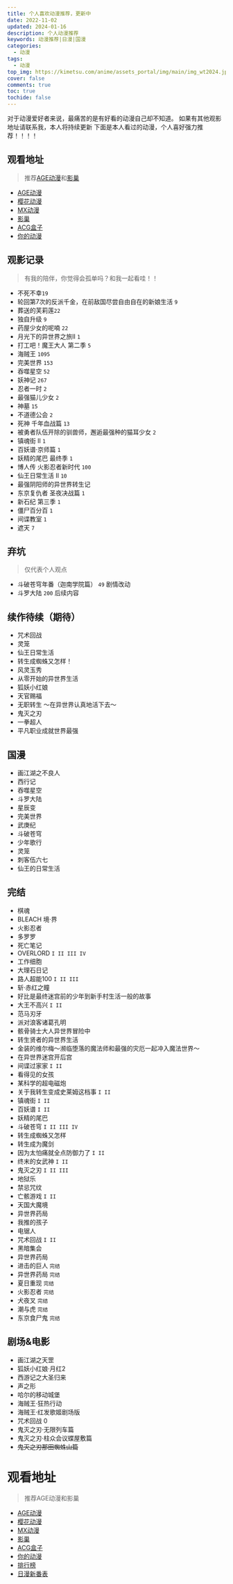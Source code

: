 ```yaml
---
title: 个人喜欢动漫推荐，更新中
date: 2022-11-02
updated: 2024-01-16
description: 个人动漫推荐
keywords: 动漫推荐|日漫|国漫
categories:
  - 动漫
tags:
  - 动漫
top_img: https://kimetsu.com/anime/assets_portal/img/main/img_wt2024.jpg
cover: false
comments: true
toc: true
tochide: false
---
```


对于动漫爱好者来说，最痛苦的是有好看的动漫自己却不知道。
如果有其他观影地址请联系我，本人将持续更新
下面是本人看过的动漫，个人喜好强力推荐！！！！

## 观看地址
> 推荐[AGE动漫](https://www.agedm.org/)和[影巢](https://www.hdhive.org/)

- [AGE动漫](https://www.agedm.org/)
- [樱花动漫](http://www.yinghuacd.com/)
- [MX动漫](http://www.mxdm9.com/)
- [影巢](https://www.hdhive.org/)
- [ACG盒子](https://www.acgbox.link/)
- [你的动漫](https://youranimes.tw/)

## 观影记录
> 有我的陪伴，你觉得会孤单吗？和我一起看哇！！
- 不死不幸`19`
- 轮回第7次的反派千金，在前敌国尽尝自由自在的新娘生活 `9`
- 葬送的芙莉莲`22`
- 独自升级 `9`
- 药屋少女的呢喃 `22`
- 月光下的异世界之旅II `1`
- 打工吧！魔王大人 第二季 `5`
- 海贼王 `1095`
- 完美世界 `153`
- 吞噬星空 `52`
- 妖神记 `267`
- 忍者一时 `2`
- 最强猫儿少女 `2`
- 神墓 `15`
- 不道德公会 `2`
- 死神 千年血战篇 `13`
- 被勇者队伍开除的驯兽师，邂逅最强种的猫耳少女 `2`
- 镇魂街 II `1`
- 百妖谱·京师篇 `1`
- 妖精的尾巴 最终季 `1`
- 博人传 火影忍者新时代 `100`
- 仙王日常生活 II `10`
- 最强阴阳师的异世界转生记
- 东京复仇者 圣夜决战篇 `1`
- 新石纪 第三季 `1`
- 僵尸百分百 `1`
- 间谍教室 `1`
- 遮天 `7`

## 弃坑
> 仅代表个人观点
- 斗破苍穹年番（迦南学院篇） `49`
剧情改动
- 斗罗大陆 `200`
后续内容


## 续作待续（期待）
- 咒术回战
- 灵笼
- 仙王日常生活
- 转生成蜘蛛又怎样！
- 风灵玉秀
- 从零开始的异世界生活
- 狐妖小红娘
- 天官赐福
- 无职转生 ～在异世界认真地活下去～
- 鬼灭之刃
- 一拳超人
- 平凡职业成就世界最强

## 国漫
- 画江湖之不良人
- 西行记
- 吞噬星空
- 斗罗大陆
- 星辰变
- 完美世界
- 武庚纪
- 斗破苍穹
- 少年歌行
- 灵笼
- 刺客伍六七
- 仙王的日常生活


## 完结
- 棋魂
- BLEACH 境·界
- 火影忍者
- 多罗罗
- 死亡笔记
- OVERLORD `I II III IV`
- 工作细胞
- 大理石日记
- 路人超能100 `I II III`
- 斩·赤红之瞳
- 好比是最终迷宫前的少年到新手村生活一般的故事
- 大王不高兴 `I II`
- 范马刃牙
- 派对浪客诸葛孔明
- 骸骨骑士大人异世界冒险中
- 转生贤者的异世界生活
- 金装的维尔梅～濒临堕落的魔法师和最强的灾厄一起冲入魔法世界～
- 在异世界迷宫开后宫
- 间谍过家家 `I II`
- 看得见的女孩
- 某科学的超电磁炮
- 关于我转生变成史莱姆这档事 `I II`
- 镇魂街 `I II`
- 百妖谱 `I II`
- 妖精的尾巴
- 斗破苍穹 `I II III IV`
- 转生成蜘蛛又怎样
- 转生成为魔剑
- 因为太怕痛就全点防御力了 `I II`
- 终末的女武神 `I II`
- 鬼灭之刃 `I II III`
- 地狱乐
- 禁忌咒纹
- 亡骸游戏 `I II`
- 天国大魔境
- 异世界药局
- 我推的孩子
- 电锯人
- 咒术回战 `I II`
- 黑暗集会
- 异世界药局
- 进击的巨人 `完结`
- 异世界药局 `完结`
- 夏日重现 `完结`
- 火影忍者 `完结`
- 犬夜叉 `完结`
- 潮与虎 `完结`
- 东京食尸鬼 `完结`


## 剧场&电影
- 画江湖之天罡
- 狐妖小红娘·月红2
- 西游记之大圣归来
- 声之形
- 哈尔的移动城堡
- 海贼王·狂热行动
- 海贼王·红发歌姬剧场版
- 咒术回战 0
- 鬼灭之刃·无限列车篇
- 鬼灭之刃·柱众会议蝶屋敷篇
- ~~鬼灭之刃那田蜘蛛山篇~~




# 观看地址
> 推荐AGE动漫和影巢

- [AGE动漫](https://www.agedm.org/)
- [樱花动漫](http://www.yinghuacd.com/)
- [MX动漫](http://www.mxdm9.com/)
- [影巢](https://www.hdhive.org/)
- [ACG盒子](https://www.acgbox.link/)
- [你的动漫](https://youranimes.tw/)
- [排行榜](https://www.agemys.net/rank)
- [日漫新番表](https://acgsecrets.hk/bangumi)
